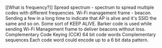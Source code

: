 [[What is frequency?]]
Spread spectrum - spectrum to spread multiple codes with different frequencies.
Wi-Fi management frame - beacon. Sending a few in a long time to indicate that AP is alive and it's SSID the same and so on. Some sort of KEEP ALIVE.
Barker code is used while sending Wi-Fi Management frame to deliver beacons without loss.
Complementary Code Keying (CCK)
	64 bit code words
	Complementary sequences
	Each code word could encode up to a 6 bit data pattern.